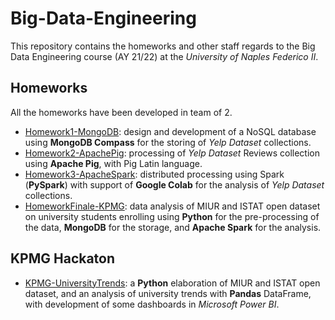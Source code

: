 # Big-Data-Engineering

This repository contains the homeworks and other staff regards to the Big Data Engineering course (AY 21/22) at the *University of Naples Federico II*.
## Homeworks
All the homeworks have been developed in team of 2.
- [Homework1-MongoDB](https://github.com/dBenf/Big-Data-Engineering/tree/main/Homework1-MongoDB): design and development of a NoSQL database using **MongoDB Compass** for the storing of *Yelp Dataset* collections.
- [Homework2-ApachePig](https://github.com/dBenf/Big-Data-Engineering/tree/main/Homework2-ApachePig): processing of *Yelp Dataset* Reviews collection using **Apache Pig**, with Pig Latin language.
- [Homework3-ApacheSpark](https://github.com/dBenf/Big-Data-Engineering/tree/main/Homework3-ApacheSpark): distributed processing using Spark (**PySpark**) with support of **Google Colab** for the analysis of *Yelp Dataset* collections.
- [HomeworkFinale-KPMG](https://github.com/dBenf/Big-Data-Engineering/tree/main/HomeworkFinale-KPMG): data analysis of MIUR and ISTAT open dataset on university students enrolling using **Python** for the pre-processing of the data, **MongoDB** for the storage, and **Apache Spark** for the analysis.
## KPMG Hackaton
- [KPMG-UniversityTrends](https://github.com/dBenf/Big-Data-Engineering/tree/main/KPMG-UniversityTrends): a **Python** elaboration of MIUR and ISTAT open dataset, and an analysis of university trends with **Pandas** DataFrame, with development of some dashboards in *Microsoft Power BI*.
